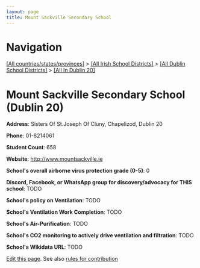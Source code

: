 ```yaml
---
layout: page
title: Mount Sackville Secondary School
---
```

# Navigation

[[All countries/states/provinces]](../../../..) > [[All Irish School Districts]](../../..) > [[All Dublin School Districts]](../..) > [[All In Dublin 20]](..)

# Mount Sackville Secondary School (Dublin 20)

**Address**: Sisters Of St.Joseph Of Cluny, Chapelizod, Dublin 20

**Phone**: 01-8214061

**Student Count**: 658

**Website**: <http://www.mountsackville.ie>

**School's overall airborne virus protection grade (0-5)**: 0

**Discord, Facebook, or WhatsApp group for discovery/advocacy for THIS school**: TODO

**School's policy on Ventilation**: TODO

**School's Ventilation Work Completion**: TODO

**School's Air-Purification**: TODO

**School's CO2 monitoring to actively drive ventilation and filtration**: TODO

**School's Wikidata URL**: TODO


[Edit this page](https://github.com/ventilate-schools/Ireland/edit/main/./Dublin_20/Mount_Sackville_Secondary_School.md). See also [rules for contribution](../../../contribution-rules/)